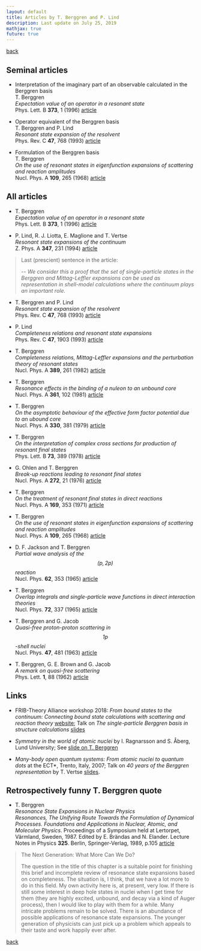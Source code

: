 ```yaml
---
layout: default
title: Articles by T. Berggren and P. Lind
description: Last update on July 25, 2019
mathjax: true
future: true
---
```


[back](./)


## Seminal articles

- Interpretation of the imaginary part of an observable calculated in the Berggren basis  
  T. Berggren  
  _Expectation value of an operator in a resonant state_  
  Phys. Lett. B **373**, 1 (1996) [article](https://dx.doi.org/10.1016/0370-2693(96)00132-3)

- Operator equivalent of the Berggren basis  
  T. Berggren and P. Lind  
  _Resonant state expansion of the resolvent_  
  Phys. Rev. C **47**, 768 (1993) [article](https://dx.doi.org/10.1103/PhysRevC.47.768) 

- Formulation of the Berggren basis  
  T. Berggren  
  _On the use of resonant states in eigenfunction expansions of scattering and reaction amplitudes_  
  Nucl. Phys. A **109**, 265 (1968) [article](https://dx.doi.org/10.1016/0375-9474(68)90593-9)

## All articles


- T. Berggren  
  _Expectation value of an operator in a resonant state_  
  Phys. Lett. B **373**, 1 (1996) [article](https://dx.doi.org/10.1016/0370-2693(96)00132-3)

- P. Lind, R. J. Liotta, E. Maglione and T. Vertse  
  _Resonant state expansions of the continuum_  
  Z. Phys. A **347**, 231 (1994) [article](https://dx.doi.org/10.1007/BF01289789)  
> Last (prescient) sentence in the article:
>
> -- _We consider this a proof that the set of single-particle states in the Berggren and Mittag-Leffler expansions can be used as representation in shell-model calculations where the continuum plays an important role._



- T. Berggren and P. Lind  
  _Resonant state expansion of the resolvent_  
  Phys. Rev. C **47**, 768 (1993) [article](https://dx.doi.org/10.1103/PhysRevC.47.768) 

- P. Lind  
  _Completeness relations and resonant state expansions_  
  Phys. Rev. C **47**, 1903 (1993) [article](https://dx.doi.org/10.1103/PhysRevC.47.1903)

- T. Berggren  
  _Completeness relations, Mittag-Leffler expansions and the perturbation theory of resonant states_  
  Nucl. Phys. A **389**, 261 (1982) [article](https://dx.doi.org/10.1016/0375-9474(82)90519-X)

- T. Berggren  
  _Resonance effects in the binding of a nuleon to an unbound core_  
  Nucl. Phys. A **361**, 102 (1981) [article](https://dx.doi.org/10.1016/0375-9474(81)90472-3)

- T. Berggren  
  _On the asymptotic behaviour of the effective form factor potential due to an ubound core_  
  Nucl. Phys. A **330**, 381 (1979) [article](https://dx.doi.org/10.1016/0375-9474(79)90061-7)

- T. Berggren  
  _On the interpretation of complex cross sections for production of resonant final states_  
  Phys. Lett. B **73**, 389 (1978) [article](https://dx.doi.org/10.1016/0370-2693(78)90747-5)

- G. Ohlen and T. Berggren  
  _Break-up reactions leading to resonant final states_  
  Nucl. Phys. A **272**, 21 (1976) [article](https://dx.doi.org/10.1016/0375-9474(76)90316-X)

- T. Berggren  
  _On the treatment of resonant final states in direct reactions_  
  Nucl. Phys. A **169**, 353 (1971) [article](https://dx.doi.org/10.1016/0375-9474(71)90889-X)

- T. Berggren  
  _On the use of resonant states in eigenfunction expansions of scattering and reaction amplitudes_  
  Nucl. Phys. A **109**, 265 (1968) [article](https://dx.doi.org/10.1016/0375-9474(68)90593-9)

- D. F. Jackson and T. Berggren  
  _Partial wave analysis of the $${ ( p , 2p ) }$$ reaction_  
  Nucl. Phys. **62**, 353 (1965) [article](https://dx.doi.org/10.1016/0029-5582(65)90484-0)

- T. Berggren  
  _Overlap integrals and single-particle wave functions in direct interaction theories_  
  Nucl. Phys. **72**, 337 (1965) [article](https://dx.doi.org/10.1016/0029-5582(65)90440-2)

- T. Berggren and G. Jacob  
  _Quasi-free proton-proton scattering in $${ 1p }$$-shell nuclei_  
  Nucl. Phys. **47**, 481 (1963) [article](https://dx.doi.org/10.1016/0029-5582(63)90890-3)

- T. Berggren, G. E. Brown and G. Jacob  
  _A remark on quasi-free scattering_  
  Phys. Lett. **1**, 88 (1962) [article](https://dx.doi.org/10.1016/0031-9163(62)90277-9)


## Links

- FRIB-Theory Alliance workshop 2018: _From bound states to the continuum: Connecting bound state calculations with scattering and reaction theory_ [website](https://indico.fnal.gov/event/16737/); Talk on _The single-particle Berggren basis in structure calculations_ [slides](https://indico.fnal.gov/event/16737/material/slides/17.pdf)

- _Symmetry in the world of atomic nuclei_ by I. Ragnarsson and S. Åberg, Lund University; See [slide on T. Berggren](http://history.fysik.lu.se/images/FysicumsHistoriaBok_pdf/EN_PhysicsInLund_web/EN_Bok_13_SaV_web.pdf)

- _Many-body open quantum systems: From atomic nuclei to quantum dots_ at the ECT\*, Trento, Italy, 2007; Talk on _40 years of the Berggren representation_ by T. Vertse [slides](https://kevinfossez.github.io/downloads/presentation_Vertse_Berggren_40years.pdf).


## Retrospectively funny T. Berggren quote

- T. Berggren  
  _Resonance State Expansions in Nuclear Physics_  
  _Resonances, The Unifying Route Towards the Formulation of Dynamical Processes. Foundations and Applications in Nuclear, Atomic, and Molecular Physics_. Proceedings of a Symposium held at Lertorpet, Värmland, Sweden, 1987. Edited by E. Brändas and N. Elander. Lecture Notes in Physics **325**. Berlin, Springer-Verlag, 1989, p.105 [article](https://doi.org/10.1007/3-540-50994-1_37)  
>
> The Next Generation: What More Can We Do?
>
> The question in the title of this chapter is a suitable point for finishing this brief and incomplete review of resonance state expansions based on completeness. The situation is, I think, that we have a lot more to do in this field. My own activity here is, at present, very low. If there is still some interest in deep hole states in nuclei when I get time for them (they are highly excited, unbound, and decay via a kind of Auger process), then I would like to play with them for a while. Many intricate problems remain to be solved. There is an abundance of possible applications of resonance state expansions. The younger generation of physicists can just pick up a problem which appeals to their taste and work happily ever after.



[back](./)

